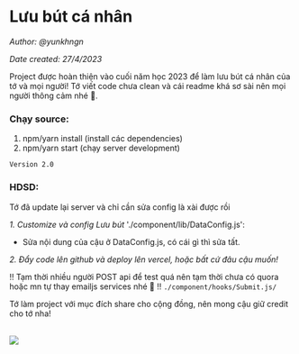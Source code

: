 # Lưu bút cá nhân
*Author: @yunkhngn*

*Date created: 27/4/2023*

Project được hoàn thiện vào cuối năm học 2023 để làm lưu bút cá nhân của tớ và mọi người! Tớ viết code chưa clean và cái readme khá sơ sài nên mọi người thông cảm nhé 🗿.

### Chạy source:

1. npm/yarn install (install các dependencies)
2. npm/yarn start (chạy server development)

`Version 2.0`
### HDSD:

Tớ đã update lại server và chỉ cần sửa config là xài được rồi

*1. Customize và config Lưu bút*
'./component/lib/DataConfig.js':
- Sửa nội dung của cậu ở DataConfig.js, có cái gì thì sửa tất.

*2. Đẩy code lên github và deploy lên vercel, hoặc bất cứ đâu cậu muốn!*


!! Tạm thời nhiều người POST api để test quá nên tạm thời chưa có quora hoặc mn tự thay emailjs services nhé 🫠 !!
`./component/hooks/Submit.js/`

Tớ làm project với mục đích share cho cộng đồng, nên mong cậu giữ credit cho tớ nha!

<br>
<img src="https://wallpapers.com/images/featured/vmdj9lfm2un8rji3.jpg" style="border-radius:5px, margin-top:15px"/>
